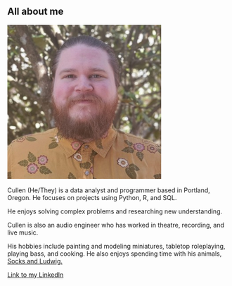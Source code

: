 ## All about me

![This is a placeholder image](../assets/headshot.jpg)

Cullen (He/They) is a data analyst and programmer based in Portland, Oregon. He focuses on projects using Python, R, and SQL.

He enjoys solving complex problems and researching new understanding.

Cullen is also an audio engineer who has worked in theatre, recording, and live music.

His hobbies include painting and modeling miniatures, tabletop roleplaying, playing bass, and cooking. He also enjoys spending time with his animals, [Socks and Ludwig.](../assets/Ludwig+Socks.jpg)

[Link to my LinkedIn](https://www.linkedin.com/in/cullen-elliott-wright-7181492a0/)
